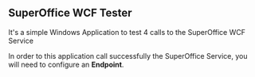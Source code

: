 SuperOffice WCF Tester
----------------------

It's a simple Windows Application to test 4 calls to the SuperOffice WCF Service

In order to this application call successfully the SuperOffice Service, you will need
to configure an **Endpoint**.